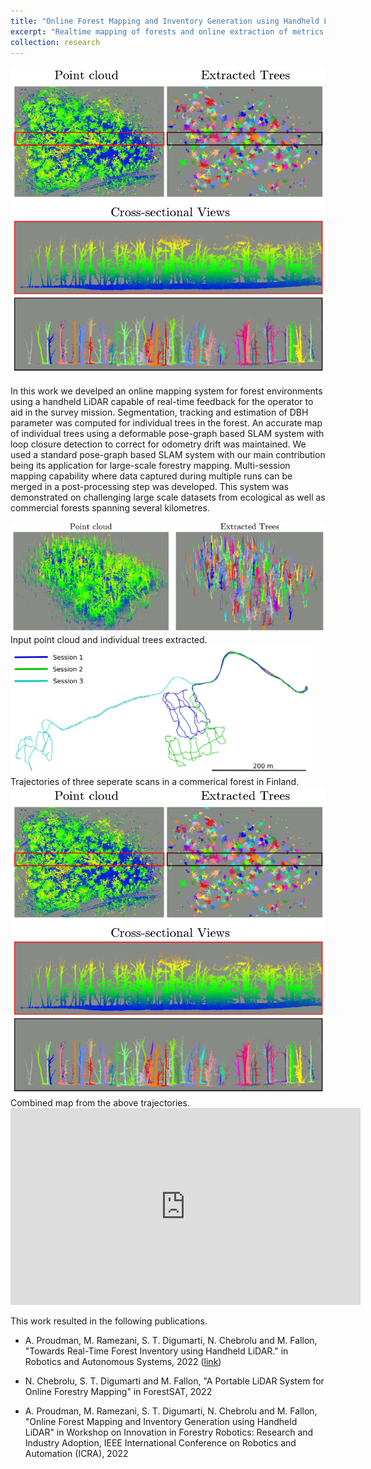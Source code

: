 ```yaml
---
title: "Online Forest Mapping and Inventory Generation using Handheld LiDAR"
excerpt: "Realtime mapping of forests and online extraction of metrics from handheld LiDAR.<br/> <img src='/images/online-forestry.png'>"
collection: research
---
```


<img src='/images/online-forestry.png'>

In this work we develped an online mapping system for forest environments using a handheld LiDAR capable of real-time feedback for the operator to aid in the survey mission. Segmentation, tracking and estimation of DBH parameter was computed for individual trees in the forest. An accurate map of individual trees using a deformable pose-graph based SLAM system with loop closure detection to correct for odometry drift was maintained. We used a standard pose-graph based SLAM system with our main contribution being its application for large-scale forestry mapping. Multi-session mapping capability where data captured
during multiple runs can be merged in a post-processing step was developed. This system was demonstrated on challenging large scale datasets from ecological as well as commercial forests spanning several kilometres.

<img src='/images/trees-extracted.png'>
Input point cloud and individual trees extracted.

<img src='/images/finland-traj.png'>
Trajectories of three seperate scans in a commerical forest in Finland.

<img src='/images/online-forestry.png'>
Combined map from the above trajectories.

<iframe width="560" height="315" src="https://www.youtube.com/embed/Lv2VTNnxtjA" title="YouTube video player" frameborder="0" allow="accelerometer; autoplay; clipboard-write; encrypted-media; gyroscope; picture-in-picture; web-share" allowfullscreen></iframe>

This work resulted in the following publications.  
- A. Proudman, M. Ramezani, S. T. Digumarti, N. Chebrolu and M. Fallon, "Towards Real-Time Forest Inventory using Handheld LiDAR." in Robotics and Autonomous Systems, 2022 ([link](https://www.sciencedirect.com/science/article/pii/S0921889022001397))

- N. Chebrolu, S. T. Digumarti and M. Fallon, "A Portable LiDAR System for Online Forestry Mapping" in ForestSAT, 2022

- A. Proudman, M. Ramezani, S. T. Digumarti, N. Chebrolu and M. Fallon, "Online Forest Mapping and Inventory Generation using Handheld LiDAR" in Workshop on Innovation in Forestry Robotics: Research and Industry Adoption, IEEE International
Conference on Robotics and Automation (ICRA), 2022